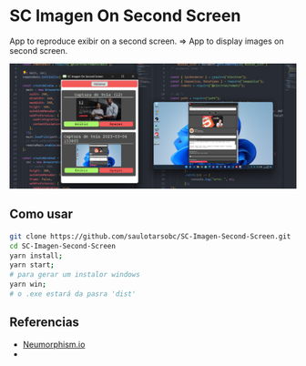 # SC Imagen On Second Screen

App to reproduce exibir on a second screen. => App to display images on second screen.

![1679597803538](image/README/1679597803538.png)

## Como usar

```bash
git clone https://github.com/saulotarsobc/SC-Imagen-Second-Screen.git
cd SC-Imagen-Second-Screen
yarn install;
yarn start;
# para gerar um instalor windows
yarn win;
# o .exe estará da pasra 'dist'
```

## Referencias

* [Neumorphism.io](https://neumorphism.io)
*
